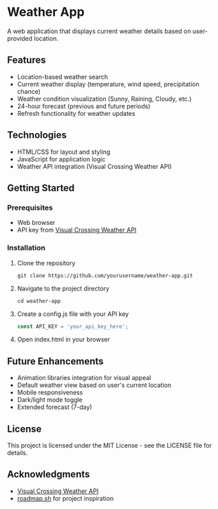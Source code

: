 # Weather App

A web application that displays current weather details based on user-provided location.

## Features

- Location-based weather search
- Current weather display (temperature, wind speed, precipitation chance)
- Weather condition visualization (Sunny, Raining, Cloudy, etc.)
- 24-hour forecast (previous and future periods)
- Refresh functionality for weather updates

## Technologies

- HTML/CSS for layout and styling
- JavaScript for application logic
- Weather API integration (Visual Crossing Weather API)

## Getting Started

### Prerequisites

- Web browser
- API key from [Visual Crossing Weather API](https://www.visualcrossing.com/weather-api)

### Installation

1. Clone the repository
   ```
   git clone https://github.com/yourusername/weather-app.git
   ```
2. Navigate to the project directory
   ```
   cd weather-app
   ```
3. Create a config.js file with your API key
   ```javascript
   const API_KEY = 'your_api_key_here';
   ```
4. Open index.html in your browser

## Future Enhancements

- Animation libraries integration for visual appeal
- Default weather view based on user's current location
- Mobile responsiveness
- Dark/light mode toggle
- Extended forecast (7-day)

## License

This project is licensed under the MIT License - see the LICENSE file for details.

## Acknowledgments

- [Visual Crossing Weather API](https://www.visualcrossing.com/weather-api)
- [roadmap.sh](https://roadmap.sh/projects/weather-app) for project inspiration
